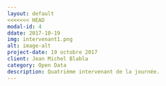 ```yaml
---
layout: default
<<<<<<< HEAD
modal-id: 4
ddate: 2017-10-19
img: intervenant1.png
alt: image-alt
project-date: 19 octobre 2017
client: Jean Michel Blabla
category: Open Data
description: Quatrième intervenant de la journée. 
---
```

